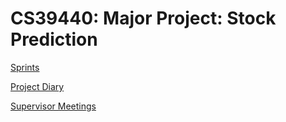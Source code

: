 # CS39440: Major Project: Stock Prediction

[Sprints](CS39440%20Major%20Project%20Stock%20Prediction%2049c390b7e42a4b4e98c3dfcbceb95fbc/Sprints%2042523ebc0f7e44b1a6e2903597712db2.md)

[Project Diary](CS39440%20Major%20Project%20Stock%20Prediction%2049c390b7e42a4b4e98c3dfcbceb95fbc/Project%20Diary%202d80b2df5280432c9c10b65d03ab5113.md)

[Supervisor Meetings](CS39440%20Major%20Project%20Stock%20Prediction%2049c390b7e42a4b4e98c3dfcbceb95fbc/Supervisor%20Meetings%20910eda19c7ae47dbaf2f9c8443b92caf.md)
